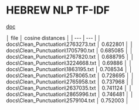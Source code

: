 # HEBREW NLP TF-IDF

[doc](docs/Clean_Punctuation/1461333.txt)

│ file │ cosine distances │
| --- | --- |
│ docs\Clean_Punctuation\2763273.txt │ 0.622801 │
│ docs\Clean_Punctuation\1705790.txt │ 0.685085 │
│ docs\Clean_Punctuation\2767820.txt │ 0.688795 │
│ docs\Clean_Punctuation\3224668.txt │ 0.69886  │
│ docs\Clean_Punctuation\1863195.txt │ 0.708534 │
│ docs\Clean_Punctuation\2578065.txt │ 0.728695 │
│ docs\Clean_Punctuation\2765958.txt │ 0.737968 │
│ docs\Clean_Punctuation\2637035.txt │ 0.741124 │
│ docs\Clean_Punctuation\2865996.txt │ 0.746481 │
│ docs\Clean_Punctuation\2579104.txt │ 0.752003 │

